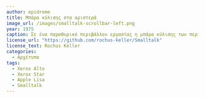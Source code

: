 ```yaml
---
author: epidrome
title: Μπάρα κύλισης στα αριστερά 
image_url: /images/smalltalk-scrollbar-left.png
year: 1975
caption: Σε ένα παραθυρικό περιβάλλον εργασίας η μπάρα κύλισης των περιεχομένων αρχικά βρισκόταν στην αριστερή πλευρά του παραθύρου στο περιβάλλον Smalltalk. 
license_url: "https://github.com/rochus-keller/Smalltalk"
license_text: Rochus Keller
categories:
  - Αρχέτυπα
tags:
  - Xerox Alto 
  - Xerox Star
  - Apple Lisa
  - Smalltalk 
---
```

